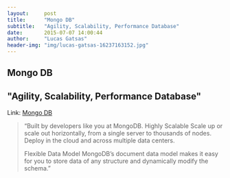 ```yaml
---
layout:     post
title:      "Mongo DB"
subtitle:   "Agility, Scalability, Performance Database"
date:       2015-07-07 14:00:44
author:     "Lucas Gatsas"
header-img: "img/lucas-gatsas-16237163152.jpg"
---
```

<h2 class="section-heading">Mongo DB</h2>
<h2 class="section-heading">"Agility, Scalability, Performance Database"</h2>








Link: <a href="https://www.mongodb.org">Mongo DB</a>



<blockquote>
“Built by developers like you at MongoDB. Highly Scalable
Scale up or scale out horizontally, from a single server to thousands of nodes. Deploy in the cloud and across multiple data centers.

Flexible Data Model
MongoDB’s document data model makes it easy for you to store data of any structure and dynamically modify the schema.” 
</blockquote>

